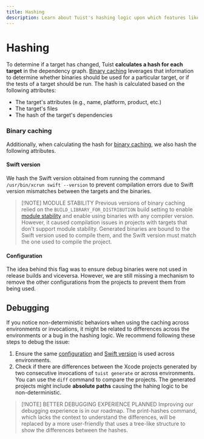 ```yaml
---
title: Hashing
description: Learn about Tuist's hashing logic upon which features like binary caching and selective testing are built.
---
```


# Hashing

To determine if a target has changed, Tuist **calculates a hash for each target** in the dependency graph. [Binary caching](/cloud/binary-caching) leverages that information to determine whether binaries should be used for a particular target, or if the tests of a target should be run. The hash is calculated based on the following attributes:

- The target's attributes (e.g., name, platform, product, etc.)
- The target's files
- The hash of the target's dependencies

### Binary caching

Additionally, when calculating the hash for [binary caching](/cloud/binary-caching), we also hash the following attributes.

#### Swift version

We hash the Swift version obtained from running the command `/usr/bin/xcrun swift --version` to prevent compilation errors due to Swift version mismatches between the targets and the binaries.

> [!NOTE] MODULE STABILITY
> Previous versions of binary caching relied on the `BUILD_LIBRARY_FOR_DISTRIBUTION` build setting to enable [module stability](https://www.swift.org/blog/library-evolution#enabling-library-evolution-support) and enable using binaries with any compiler version. However, it caused compilation issues in projects with targets that don't support module stability. Generated binaries are bound to the Swift version used to compile them, and the Swift version must match the one used to compile the project.

#### Configuration


The idea behind this flag was to ensure debug binaries were not used in release builds and viceversa. However, we are still missing a mechanism to remove the other configurations from the projects to prevent them from being used.

## Debugging

If you notice non-deterministic behaviors when using the caching across environments or invocations, it might be related to differences across the environments or a bug in the hashing logic. We recommend following these steps to debug the issue:

1. Ensure the same [configuration](#configuration) and [Swift version](#swift-version) is used across environments. 
2. Check if there are differences between the Xcode projects generated by two consecutive invocations of `tuist generate` or across environments. You can use the `diff` command to compare the projects. The generated projects might include **absolute paths** causing the hahing logic to be non-deterministic.

> [!NOTE] BETTER DEBUGGING EXPERIENCE PLANNED
> Improving our debugging experience is in our roadmap. The print-hashes command, which lacks the context to understand the differences, will be replaced by a more user-friendly that uses a tree-like structure to show the differences between the hashes. 